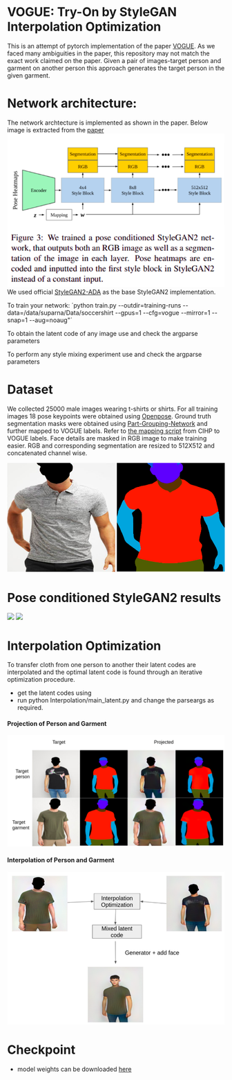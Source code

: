 # VOGUE: Try-On by StyleGAN Interpolation Optimization

This is an attempt of pytorch implementation of the paper [VOGUE](https://vogue-try-on.github.io/). As we faced many ambiguities in the paper, this repository may not match the exact work claimed on the paper. Given a pair of images-target person and garment on another person this approach generates the target person in the given garment. 

# Network architecture:
The network archtecture is implemented as shown in the paper. Below image is extracted from the [paper](https://arxiv.org/abs/2101.02285)
![network](images/network.png)
We used official [StyleGAN2-ADA](https://github.com/NVlabs/stylegan2-ada-pytorch) as the base StyleGAN2 implementation.

To train your network:
´python train.py  --outdir=training-runs --data=/data/suparna/Data/soccershirt --gpus=1 --cfg=vogue --mirror=1 --snap=1 --aug=noaug"´

To obtain the latent code of any image use [](projector_vogue.py) and check the argparse parameters

To perform any style mixing experiment use [](style_mixing_vogue.py) and check the argparse parameters

# Dataset
We collected 25000 male images wearing t-shirts or shirts. For all training images 18 pose keypoints were obtained using [Openpose](https://github.com/CMU-Perceptual-Computing-Lab/openpose). Ground truth segmentation masks were obtained using [Part-Grouping-Network](https://github.com/Engineering-Course/CIHP_PGN) and further mapped to VOGUE labels. Refer to [the mapping script](vogue_labels.py) from CIHP to VOGUE labels. Face details are masked in RGB image to make training easier. RGB and corresponding segmentation are resized to 512X512 and concatenated channel wise.

![voguedata](images/vogue_data.png)

# Pose conditioned StyleGAN2 results
![](images/fakes.png)
![](images/fakes_mask.png)

# Interpolation Optimization
To transfer cloth from one person to another their latent codes are interpolated and the optimal latent code is found through an iterative optimization procedure.
- get the latent codes using [](projector_vogue.py)
- run python Interpolation/main_latent.py and change the parseargs as required.

#### Projection of Person and Garment
![](images/projection.png)

#### Interpolation of Person and Garment
![](images/interpolation.png)

# Checkpoint
- model weights can be downloaded [here](checkpoints/)








